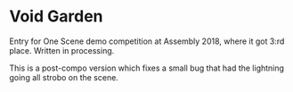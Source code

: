 # Void Garden

Entry for One Scene demo competition at Assembly 2018, where it got 3:rd place.
Written in processing.

This is a post-compo version which fixes a small bug that had the lightning going all strobo on the scene.
